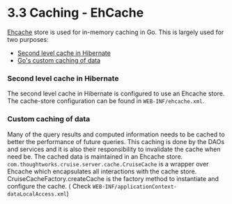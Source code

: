 # 3.3 Caching - EhCache

<a href="http://ehcache.org/" target="_blank">Ehcache</a> store is used for in-memory caching in Go.
This is largely used for two purposes:
- [Second level cache in Hibernate](#second-level-cache-in-hibernate)
- [Go's custom caching of data](#custom-caching-of-data)

### Second level cache in Hibernate

The second level cache in Hibernate is configured to use an Ehcache store. The cache-store configuration can be found in `WEB-INF/ehcache.xml`.

### Custom caching of data

Many of the query results and computed information needs to be cached to better the performance of future queries. This caching is done by the DAOs and services and it is also their responsibility to invalidate the cache when need be. The cached data is maintained in an Ehcache store.
`com.thoughtworks.cruise.server.cache.CruiseCache` is a wrapper over Ehcache which encapsulates all interactions with the cache store. CruiseCacheFactory.createCache is the factory method to instantiate and configure the cache. ( Check `WEB-INF/applicationContext-dataLocalAccess.xml`)
